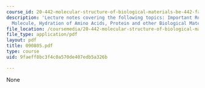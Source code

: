 ```yaml
---
course_id: 20-442-molecular-structure-of-biological-materials-be-442-fall-2005
description: 'Lecture notes covering the following topics: Important Role of Water
  Molecule, Hydration of Amino Acids, Protein and other Biological Materials.'
file_location: /coursemedia/20-442-molecular-structure-of-biological-materials-be-442-fall-2005/9faeff8bc3f4c0a570de407edb5a326b_090805.pdf
file_type: application/pdf
layout: pdf
title: 090805.pdf
type: course
uid: 9faeff8bc3f4c0a570de407edb5a326b

---
```

None